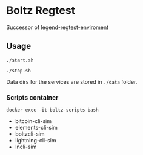 # Boltz Regtest

Successor of [legend-regtest-enviroment](https://github.com/BoltzExchange/legend-regtest-enviroment)

## Usage
```
./start.sh
```

```
./stop.sh
```

Data dirs for the services are stored in `./data` folder.

### Scripts container

```
docker exec -it boltz-scripts bash
```

- bitcoin-cli-sim
- elements-cli-sim
- boltzcli-sim
- lightning-cli-sim
- lncli-sim
